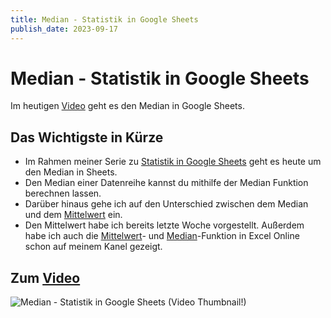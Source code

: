 ```yaml
---
title: Median - Statistik in Google Sheets
publish_date: 2023-09-17
---
```


# Median - Statistik in Google Sheets

Im heutigen [Video](https://youtu.be/Wh3u2Gmmc9M) geht es den Median in Google Sheets. 

## Das Wichtigste in Kürze

- Im Rahmen meiner Serie zu [Statistik in Google Sheets](https://www.youtube.com/playlist?list=PLIwquKwgy9HbE8JO1o2Ghv9wcYHS9uHfc) geht es heute um den Median in Sheets.
- Den Median einer Datenreihe kannst du mithilfe der Median Funktion berechnen lassen.
- Darüber hinaus gehe ich auf den Unterschied zwischen dem Median und dem [Mittelwert](https://youtu.be/hI5HJkvrwmg) ein.
- Den Mittelwert habe ich bereits letzte Woche vorgestellt. Außerdem habe ich auch die [Mittelwert](https://youtu.be/Gw6n9QdJl-E)- und [Median](https://youtu.be/Pff60IyMPDw)-Funktion in Excel Online schon auf meinem Kanel gezeigt.

## Zum [Video](https://youtu.be/Wh3u2Gmmc9M)

![Median - Statistik in Google Sheets (Video Thumbnail!)](../../thumbnails/Fertig492.jpg "Median - Statistik in Google Sheets (Video Thumbnail!)")